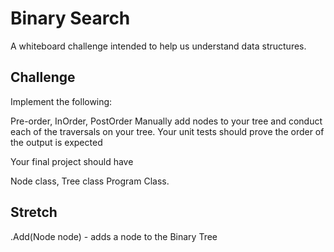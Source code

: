 # Binary Search
A whiteboard challenge intended to help us understand data structures. 

## Challenge
Implement the following:

Pre-order, InOrder, PostOrder
Manually add nodes to your tree and conduct each of the traversals on your tree. Your unit tests should prove the order of the output is expected

Your final project should have

Node class,
Tree class
Program Class.

## Stretch
.Add(Node node) - adds a node to the Binary Tree